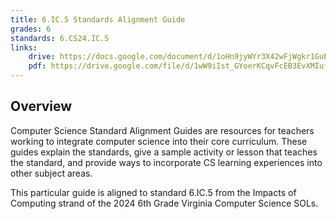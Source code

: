 ```yaml
---
title: 6.IC.5 Standards Alignment Guide
grades: 6
standards: 6.CS24.IC.5
links:
    drive: https://docs.google.com/document/d/1oHn9jyWYr3X42wFjWgkr1GuEfmZqOsaaGqLqcO0DbYc/edit?usp=drive_link
    pdf: https://drive.google.com/file/d/1wW9iIst_GYoerKCqvFcEB3EvXMIufic9/view?usp=drive_link
---
```


## Overview

Computer Science Standard Alignment Guides are resources for teachers working to integrate computer science into their core curriculum. These guides explain the standards, give a sample activity or lesson that teaches the standard, and provide ways to incorporate CS learning experiences into other subject areas. 

This particular guide is aligned to standard 6.IC.5 from the Impacts of Computing strand of the 2024 6th Grade Virginia Computer Science SOLs.